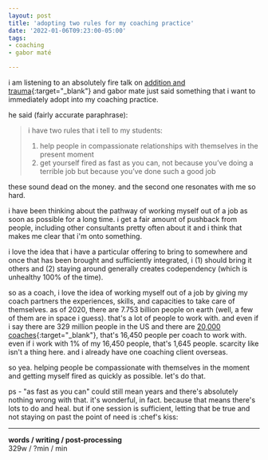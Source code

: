 ```yaml
---
layout: post
title: 'adopting two rules for my coaching practice'
date: '2022-01-06T09:23:00-05:00'
tags:
- coaching
- gabor maté

--- 
```




i am listening to an absolutely fire talk on [addition and trauma](https://www.youtube.com/watch?v=U5meU_-EnVk){:target="_blank"} and gabor mate just said something that i want to immediately adopt into my coaching practice. 

he said (fairly accurate paraphrase):

> i have two  rules that i tell to my students:
>
> 1. help people in compassionate relationships with themselves in the present moment
> 2. get yourself fired as fast as you can, not because you’ve doing a terrible job but because you’ve done such a good job

these sound dead on the money. and the second one resonates with me so hard.

i have been thinking about the pathway of working myself out of a job as soon as possible for a long time. i get a fair amount of pushback from people, including other consultants pretty often about it and i think that makes me clear that i'm onto something. 

i love the idea that i have a particular offering to bring to somewhere and once that has been brought and sufficiently integrated, i (1) should bring it others and (2) staying around generally creates codependency (which is unhealthy 100% of the time). 

so as a coach, i love the idea of working myself out of a job by giving my coach partners the experiences, skills, and capacities to take care of themselves. as of 2020, there are 7.753 billion people on earth (well, a few of them are in space i guess). that's a lot of people to work with. and even if i say there are 329 million people in the US and there are [20,000 coaches](https://www.ibisworld.com/industry-statistics/number-of-businesses/life-coaches-united-states/){:target="_blank"}, that's 16,450 people per coach to work with. even if i work with 1% of my 16,450 people, that's 1,645 people. scarcity like isn't a thing here. and i already have one coaching client overseas. 

so yea. helping people be compassionate with themselves in the moment and getting myself fired as quickly as possible. let's do that. 

ps - "as fast as you can" could still mean years and there's absolutely nothing wrong with that. it's wonderful, in fact. because that means there's lots to do and heal. but if one session is sufficient, letting that be true and not staying on past the point of need is :chef's kiss:


---


<!-- hyperlink bank -->


<!-- &#042; = asterisk -->
<!-- &#039; = single quote '-->

**words / writing / post-processing**  
329w / ?min / min
